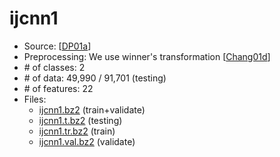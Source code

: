 # ijcnn1

- Source: [[DP01a](https://www.csie.ntu.edu.tw/~cjlin/libsvmtools/datasets/ref.html#DP01a)]
- Preprocessing: We use winner's transformation [[Chang01d](https://www.csie.ntu.edu.tw/~cjlin/libsvmtools/datasets/ref.html#Chang01d)]
- \# of classes: 2
- \# of data: 49,990 / 91,701 (testing)
- \# of features: 22
- Files:
    - [ijcnn1.bz2](https://www.csie.ntu.edu.tw/~cjlin/libsvmtools/datasets/binary/ijcnn1.bz2) (train+validate)
    - [ijcnn1.t.bz2](https://www.csie.ntu.edu.tw/~cjlin/libsvmtools/datasets/binary/ijcnn1.t.bz2) (testing)
    - [ijcnn1.tr.bz2](https://www.csie.ntu.edu.tw/~cjlin/libsvmtools/datasets/binary/ijcnn1.tr.bz2) (train)
    - [ijcnn1.val.bz2](https://www.csie.ntu.edu.tw/~cjlin/libsvmtools/datasets/binary/ijcnn1.val.bz2) (validate)



